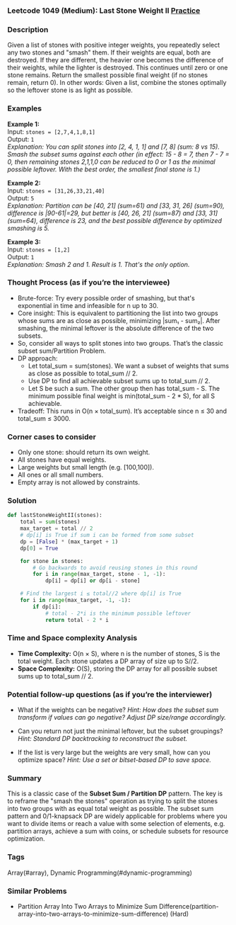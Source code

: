 ### Leetcode 1049 (Medium): Last Stone Weight II [Practice](https://leetcode.com/problems/last-stone-weight-ii)

### Description  
Given a list of stones with positive integer weights, you repeatedly select any two stones and "smash" them. If their weights are equal, both are destroyed. If they are different, the heavier one becomes the difference of their weights, while the lighter is destroyed. This continues until zero or one stone remains. Return the smallest possible final weight (if no stones remain, return 0). In other words: Given a list, combine the stones optimally so the leftover stone is as light as possible.

### Examples  

**Example 1:**  
Input: `stones = [2,7,4,1,8,1]`  
Output: `1`  
*Explanation: You can split stones into [2, 4, 1, 1] and [7, 8] (sum: 8 vs 15). Smash the subset sums against each other (in effect: 15 - 8 = 7, then 7 - 7 = 0, then remaining stones 2,1,1,0 can be reduced to 0 or 1 as the minimal possible leftover. With the best order, the smallest final stone is 1.)*

**Example 2:**  
Input: `stones = [31,26,33,21,40]`  
Output: `5`  
*Explanation: Partition can be [40, 21] (sum=61) and [33, 31, 26] (sum=90), difference is |90-61|=29, but better is [40, 26, 21] (sum=87) and [33, 31] (sum=64), difference is 23, and the best possible difference by optimized smashing is 5.*

**Example 3:**  
Input: `stones = [1,2]`  
Output: `1`  
*Explanation: Smash 2 and 1. Result is 1. That's the only option.*

### Thought Process (as if you’re the interviewee)  
- Brute-force: Try every possible order of smashing, but that's exponential in time and infeasible for n up to 30.
- Core insight: This is equivalent to partitioning the list into two groups whose sums are as close as possible, minimizing |sum₁ - sum₂|. After smashing, the minimal leftover is the absolute difference of the two subsets.
- So, consider all ways to split stones into two groups. That’s the classic subset sum/Partition Problem.
- DP approach:
  - Let total_sum = sum(stones). We want a subset of weights that sums as close as possible to total_sum // 2.
  - Use DP to find all achievable subset sums up to total_sum // 2.
  - Let S be such a sum. The other group then has total_sum - S. The minimum possible final weight is min(total_sum - 2 * S), for all S achievable.
- Tradeoff: This runs in O(n × total_sum). It’s acceptable since n ≤ 30 and total_sum ≤ 3000.

### Corner cases to consider  
- Only one stone: should return its own weight.
- All stones have equal weights.
- Large weights but small length (e.g. [100,100]).
- All ones or all small numbers.
- Empty array is not allowed by constraints.

### Solution

```python
def lastStoneWeightII(stones):
    total = sum(stones)
    max_target = total // 2
    # dp[i] is True if sum i can be formed from some subset
    dp = [False] * (max_target + 1)
    dp[0] = True

    for stone in stones:
        # Go backwards to avoid reusing stones in this round
        for i in range(max_target, stone - 1, -1):
            dp[i] = dp[i] or dp[i - stone]

    # Find the largest i ≤ total//2 where dp[i] is True
    for i in range(max_target, -1, -1):
        if dp[i]:
            # total - 2*i is the minimum possible leftover
            return total - 2 * i
```

### Time and Space complexity Analysis  

- **Time Complexity:** O(n × S), where n is the number of stones, S is the total weight. Each stone updates a DP array of size up to S//2.
- **Space Complexity:** O(S), storing the DP array for all possible subset sums up to total_sum // 2.

### Potential follow-up questions (as if you’re the interviewer)  

- What if the weights can be negative?
  *Hint: How does the subset sum transform if values can go negative? Adjust DP size/range accordingly.*

- Can you return not just the minimal leftover, but the subset groupings?
  *Hint: Standard DP backtracking to reconstruct the subset.*

- If the list is very large but the weights are very small, how can you optimize space?
  *Hint: Use a set or bitset-based DP to save space.*

### Summary
This is a classic case of the **Subset Sum / Partition DP** pattern. The key is to reframe the "smash the stones" operation as trying to split the stones into two groups with as equal total weight as possible. The subset sum pattern and 0/1-knapsack DP are widely applicable for problems where you want to divide items or reach a value with some selection of elements, e.g. partition arrays, achieve a sum with coins, or schedule subsets for resource optimization.

### Tags
Array(#array), Dynamic Programming(#dynamic-programming)

### Similar Problems
- Partition Array Into Two Arrays to Minimize Sum Difference(partition-array-into-two-arrays-to-minimize-sum-difference) (Hard)